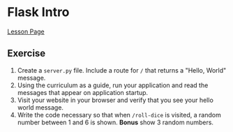 <h1>Flask Intro</h1>


[Lesson Page](https://ds.codeup.com/13-advanced-topics/3.4-intro-to-flask/)


<h2 id="exercise">Exercise</h2>
<ol>
<li>Create a <code>server.py</code> file. Include a route for <code>/</code> that returns a "Hello,
   World" message.</li>
<li>Using the curriculum as a guide, run your application and read the messages
   that appear on application startup.</li>
<li>Visit your website in your browser and verify that you see your hello world
   message.</li>
<li>Write the code necessary so that when <code>/roll-dice</code> is visited, a random
   number between 1 and 6 is shown. <strong>Bonus</strong> show 3 random numbers.</li>
</ol>